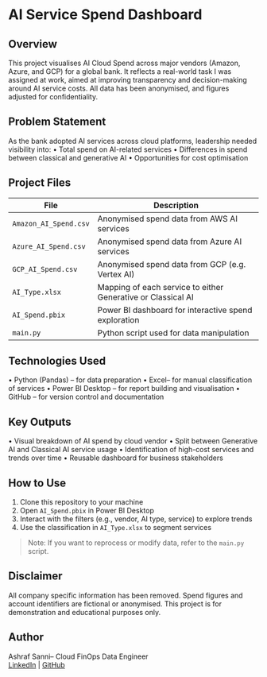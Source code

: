# AI Service Spend Dashboard

## Overview

This project visualises AI Cloud Spend across major vendors (Amazon, Azure, and GCP) for a global bank. It reflects a real-world task I was assigned at work, aimed at improving transparency and decision-making around AI service costs. All data has been anonymised, and figures adjusted for confidentiality.

## Problem Statement
As the bank adopted AI services across cloud platforms, leadership needed visibility into:
•	Total spend on AI-related services
•	Differences in spend between classical and generative AI
•	Opportunities for cost optimisation

## Project Files
| File                  | Description                                                  |
|---------------------  |-------------                                                 |
| `Amazon_AI_Spend.csv` | Anonymised spend data from AWS AI services                   |
| `Azure_AI_Spend.csv`  | Anonymised spend data from Azure AI services                 |
| `GCP_AI_Spend.csv`    | Anonymised spend data from GCP (e.g. Vertex AI)              |
| `AI_Type.xlsx`        | Mapping of each service to either Generative or Classical AI |
| `AI_Spend.pbix`       | Power BI dashboard for interactive spend exploration         |
| `main.py`             | Python script used for data manipulation                     |


## Technologies Used
•	Python (Pandas) – for data preparation
•	Excel– for manual classification of services
•	Power BI Desktop – for report building and visualisation
•	GitHub – for version control and documentation

## Key Outputs
•	Visual breakdown of AI spend by cloud vendor
•	Split between Generative AI and Classical AI service usage
•	Identification of high-cost services and trends over time
•	Reusable dashboard for business stakeholders

## How to Use
1.	Clone this repository to your machine
2.	Open `AI_Spend.pbix` in Power BI Desktop
3.	Interact with the filters (e.g., vendor, AI type, service) to explore trends
4.	Use the classification in `AI_Type.xlsx` to segment services
> Note: If you want to reprocess or modify data, refer to the `main.py` script.

## Disclaimer
All company specific information has been removed. Spend figures and account identifiers are fictional or anonymised. This project is for demonstration and educational purposes only.

## Author
Ashraf Sanni– Cloud FinOps Data Engineer  
[LinkedIn](www.linkedin.com/in/ashraf-tobi-sanni-14769521a) | [GitHub]( atshuncho)

